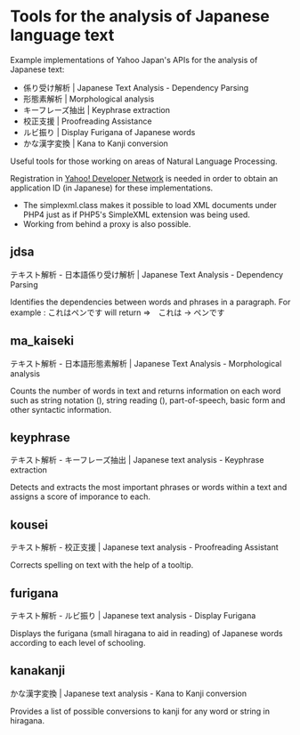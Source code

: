Tools for the analysis of Japanese language text
================================================

Example implementations of Yahoo Japan's APIs for the analysis of Japanese text:

* 係り受け解析 | Japanese Text Analysis - Dependency Parsing
* 形態素解析 | Morphological analysis
* キーフレーズ抽出 | Keyphrase extraction
* 校正支援 | Proofreading Assistance
* ルビ振り | Display Furigana of Japanese words
* かな漢字変換 | Kana to Kanji conversion

Useful tools for those working on areas of Natural Language Processing.

Registration in [Yahoo! Developer Network](http://e.developer.yahoo.co.jp/webservices/register_application/) is needed in order to obtain an application ID (in Japanese) for these implementations.

- The simplexml.class makes it possible to load XML documents under PHP4 just as
if PHP5's SimpleXML extension was being used. 
- Working from behind a proxy is also possible.

jdsa
------

テキスト解析 - 日本語係り受け解析 | Japanese Text Analysis - Dependency Parsing

Identifies the dependencies between words and phrases in a paragraph.
For example
: これはペンです will return =>　これは -> ペンです


ma_kaiseki
------------

テキスト解析 - 日本語形態素解析 | Japanese Text Analysis - Morphological analysis

Counts the number of words in text and returns information on each word such as string notation (), string reading (), part-of-speech, basic form and other syntactic information.


keyphrase
-----------

テキスト解析 - キーフレーズ抽出 | Japanese text analysis - Keyphrase extraction

Detects and extracts the most important phrases or words within a text and assigns a score of imporance to each.


kousei
--------

テキスト解析 - 校正支援 | Japanese text analysis - Proofreading Assistant

Corrects spelling on text with the help of a tooltip.


furigana
----------

テキスト解析 - ルビ振り | Japanese text analysis - Display Furigana

Displays the furigana (small hiragana to aid in reading) of Japanese words according to each level of schooling.


kanakanji
-----------

かな漢字変換 | Japanese text analysis - Kana to Kanji conversion

Provides a list of possible conversions to kanji for any word or string in hiragana.